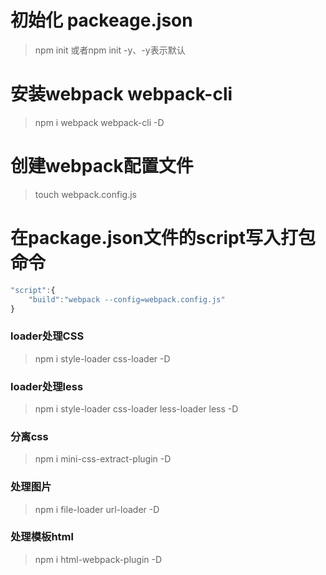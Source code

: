 # 初始化 packeage.json
> npm init 或者npm init -y、-y表示默认

# 安装webpack webpack-cli
> npm i webpack webpack-cli -D    

# 创建webpack配置文件
> touch webpack.config.js

# 在package.json文件的script写入打包命令
```javascript
"script":{
    "build":"webpack --config=webpack.config.js"
}
```

### loader处理CSS
> npm i style-loader css-loader -D

### loader处理less
> npm i style-loader css-loader less-loader less -D

### 分离css
> npm i mini-css-extract-plugin -D

### 处理图片
> npm i file-loader url-loader -D

### 处理模板html
> npm i html-webpack-plugin -D